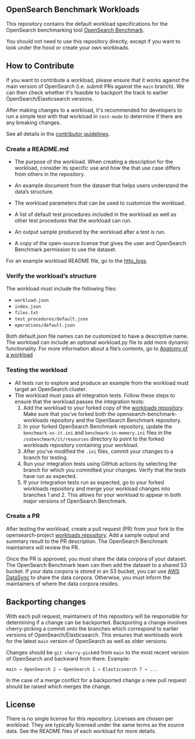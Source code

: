 OpenSearch Benchmark Workloads
------------

This repository contains the default workload specifications for the OpenSearch benchmarking tool [OpenSearch Benchmark](https://github.com/opensearch-project/OpenSearch-Benchmark).

You should not need to use this repository directly, except if you want to look under the hood or create your own workloads.

How to Contribute
-----------------

If you want to contribute a workload, please ensure that it works against the main version of OpenSearch (i.e. submit PRs against the `main` branch). We can then check whether it's feasible to backport the track to earlier OpenSearch/Elasticsearch versions.

After making changes to a workload, it's recommended for developers to run a simple test with that workload in `test-mode` to determine if there are any breaking changes. 
 
See all details in the [contributor guidelines](https://github.com/opensearch-project/opensearch-benchmark/blob/main/CONTRIBUTING.md).

### Create a README.md

- The purpose of the workload. When creating a description for the workload, consider its specific use and how the that use case differs from others in the repository.

- An example document from the dataset that helps users understand the data’s structure.

- The workload parameters that can be used to customize the workload.

- A list of default test procedures included in the workload as well as other test procedures that the workload can run.

- An output sample produced by the workload after a test is run.

- A copy of the open-source license that gives the user and OpenSearch Benchmark permission to use the dataset.

For an example workload README file, go to the [http_logs](https://github.com/opensearch-project/opensearch-benchmark-workloads/blob/main/http_logs/README.md).

### Verify the workload’s structure

The workload must include the following files:
- `workload.json`
- `index.json`
- `files.txt`
- `test_procedures/default.json`
- `operations/default.json`

Both default.json file names can be customized to have a descriptive name. The workload can include an optional workload.py file to add more dynamic functionality. For more information about a file’s contents, go to [Anatomy of a workload](https://opensearch.org/docs/latest/benchmark/user-guide/understanding-workloads/anatomy-of-a-workload/)

### Testing the workload

- All tests run to explore and produce an example from the workload must target an OpenSearch cluster.
- The workload must pass all integration tests. Follow these steps to ensure that the workload passes the integration tests:
  1. Add the workload to your forked copy of the [workloads repository](https://github.com/opensearch-project/opensearch-benchmark-workloads/). Make sure that you’ve forked both the opensearch-benchmark-workloads repository and the OpenSearch Benchmark repository.
  2. In your forked OpenSearch Benchmark repository, update the `benchmark-os-it.ini` and `benchmark-in-memory.ini` files in the `/osbenchmark/it/resources` directory to point to the forked workloads repository containing your workload.
  3. After you’ve modified the `.ini` files, commit your changes to a branch for testing.
  4. Run your integration tests using GitHub actions by selecting the branch for which you committed your changes. Verify that the tests have run as expected.
  5. If your integration tests run as expected, go to your forked workloads repository and merge your workload changes into branches 1 and 2. This allows for your workload to appear in both major versions of OpenSearch Benchmark.

### Create a PR

After testing the workload, create a pull request (PR) from your fork to the opensearch-project [workloads repository](https://github.com/opensearch-project/opensearch-benchmark-workloads/). Add a sample output and summary result to the PR description. The OpenSearch Benchmark maintainers will review the PR.

Once the PR is approved, you must share the data corpora of your dataset. The OpenSearch Benchmark team can then add the dataset to a shared S3 bucket. If your data corpora is stored in an S3 bucket, you can use [AWS DataSync](https://docs.aws.amazon.com/datasync/latest/userguide/create-s3-location.html) to share the data corpora. Otherwise, you must inform the maintainers of where the data corpora resides.


Backporting changes
-------------------

With each pull request, maintainers of this repository will be responsible for determining if a change can be backported.
Backporting a change involves cherry-picking a commit onto the branches which correspond to earlier versions of OpenSearch/Elasticsearch.
This ensures that workloads work for the latest `main` version of OpenSearch as well as older versions. 

Changes should be `git cherry-pick`ed from `main` to the most recent version of OpenSearch and backward from there. 
Example:
```
main → OpenSearch 2 → OpenSearch 1 → Elasticsearch 7 → ... 
```
In the case of a merge conflict for a backported change a new pull request should be raised which merges the change.

 
License
-------
 
There is no single license for this repository. Licenses are chosen per workload. They are typically licensed under the same terms as the source data. See the README files of each workload for more details.
